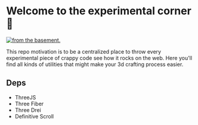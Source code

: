 # Welcome to the experimental corner 🧪

[![from the basement.](https://basement.studio/gh-badge.svg)](https://basement.studio)

This repo motivation is to be a centralized place to throw every experimental piece of crappy code see how it rocks on the web. Here you'll find all kinds of utilities that might make your 3d crafting process easier.

## Deps
- ThreeJS
- Three Fiber
- Three Drei
- Definitive Scroll
